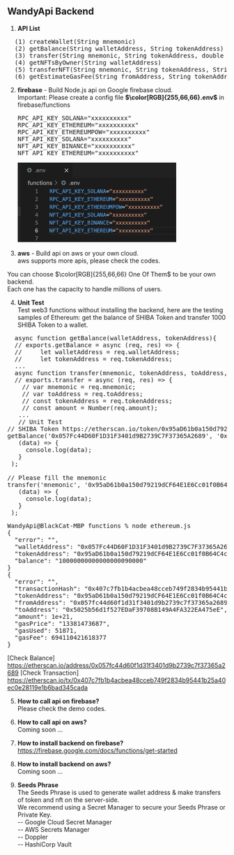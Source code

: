 ## WandyApi Backend

1. **API List**  
<pre>
  (1) createWallet(String mnemonic)  
  (2) getBalance(String walletAddress, String tokenAddress)  
  (3) transfer(String mnemonic, String tokenAddress, double amount, String toAddress)  
  (4) getNFTsByOwner(String walletAddress)  
  (5) transferNFT(String mnemonic, String tokenAddress, String tokenId, double amount, String toAddress)  
  (6) getEstimateGasFee(String fromAddress, String tokenAddress, double amount, String toAddress)</pre>

2. **firebase** - Build Node.js api on Google firebase cloud.  
   Important: Please create a config file **$\color[RGB]{255,66,66}.env$** in firebase/functions  
   <pre>RPC_API_KEY_SOLANA="xxxxxxxxxx"  
   RPC_API_KEY_ETHEREUM="xxxxxxxxxx"  
   RPC_API_KEY_ETHEREUMPOW="xxxxxxxxxx"  
   NFT_API_KEY_SOLANA="xxxxxxxxxx"  
   NFT_API_KEY_BINANCE="xxxxxxxxxx"  
   NFT_API_KEY_ETHEREUM="xxxxxxxxxx"</pre>  
   ![.env](images/png.env.png)
   
  
3. **aws** - Build api on aws or your own cloud.  
  aws supports more apis, please check the codes.
    
  You can choose $\color[RGB]{255,66,66} One Of Them$ to be your own backend.   
  Each one has the capacity to handle millions of users.

4. **Unit Test**  
  Test web3 functions without installing the backend, here are the testing samples of Ethereum: get the balance of SHIBA Token and transfer 1000 SHIBA Token to a wallet.
  <pre>
  async function getBalance(walletAddress, tokenAddress){  
  // exports.getBalance = async (req, res) => {
  //     let walletAddress = req.walletAddress;
  //     let tokenAddress = req.tokenAddress;
  ...  
  async function transfer(mnemonic, tokenAddress, toAddress, amount){   
  // exports.transfer = async (req, res) => {
    // var mnemonic = req.mnemonic;
    // var toAddress = req.toAddress;
    // const tokenAddress = req.tokenAddress;
    // const amount = Number(req.amount);
   ...  
   // Unit Test
// SHIBA Token https://etherscan.io/token/0x95aD61b0a150d79219dCF64E1E6Cc01f0B64C4cE
getBalance('0x057Fc44D60F1D31F3401d9B2739C7F37365A2689', '0x95aD61b0a150d79219dCF64E1E6Cc01f0B64C4cE').then(
   (data) => {
     console.log(data);
   }
 );

// Please fill the mnemonic
transfer('mnemonic', '0x95aD61b0a150d79219dCF64E1E6Cc01f0B64C4cE', '0x5025b56d1f527EDaF39708B149A4FA322EA475eE', 1000 * 1000000000000000000.00).then(
   (data) => {
     console.log(data);
   }
 );
</pre>
<pre>
WandyApi@BlackCat-MBP functions % node ethereum.js
{
  "error": "",
  "walletAddress": "0x057Fc44D60F1D31F3401d9B2739C7F37365A2689",
  "tokenAddress": "0x95aD61b0a150d79219dCF64E1E6Cc01f0B64C4cE",
  "balance": "10000000000000000090000"
}
{
  "error": "",
  "transactionHash": "0x407c7fb1b4acbea48cceb749f2834b95441b25a40ec0e28119e1b6bad345cada",
  "tokenAddress": "0x95aD61b0a150d79219dCF64E1E6Cc01f0B64C4cE",
  "fromAddress": "0x057fc44d60f1d31f3401d9b2739c7f37365a2689",
  "toAddress": "0x5025b56d1f527EDaF39708B149A4FA322EA475eE",
  "amount": 1e+21,
  "gasPrice": "13381473687",
  "gasUsed": 51871,
  "gasFee": 694110421618377
}
</pre>
[Check Balance]
https://etherscan.io/address/0x057fc44d60f1d31f3401d9b2739c7f37365a2689
[Check Transaction]
https://etherscan.io/tx/0x407c7fb1b4acbea48cceb749f2834b95441b25a40ec0e28119e1b6bad345cada
  
5. **How to call api on firebase?**  
  Please check the demo codes.
   
6. **How to call api on aws?**  
  Coming soon ...

7. **How to install backend on firebase?**  
  https://firebase.google.com/docs/functions/get-started

8. **How to install backend on aws?**  
  Coming soon ...

9. **Seeds Phrase**  
  The Seeds Phrase is used to generate wallet address & make transfers of token and nft on the server-side.  
  We recommend using a Secret Manager to secure your Seeds Phrase or Private Key.  
  -- Google Cloud Secret Manager  
  -- AWS Secrets Manager  
  -- Doppler  
  -- HashiCorp Vault

